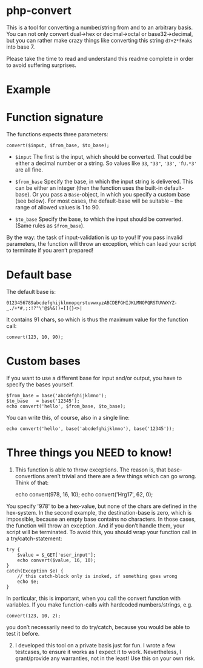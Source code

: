 php-convert
===========


This is a tool for converting a number/string from and to an arbitrary basis. You can not only convert dual->hex or decimal->octal or base32->decimal, but you can rather make crazy things like converting this string `d7+2*f#aks` into base 7.

Please take the time to read and understand this readme complete in order to avoid suffering surprises.


# Example #



# Function signature #

The functions expects three parameters:

    convert($input, $from_base, $to_base);

* `$input` The first is the input, which should be converted. That could be either a decimal number or a string. So values like `33`, `"33"`, `'33'`, `'fU.*3'` are all fine.

* `$from_base` Specify the base, in which the input string is delivered. This can be either an integer (then the function uses the built-in default-base). Or you pass a `Base`-object, in which you specify a custom base (see below). For most cases, the default-base will be suitable – the range of allowed values is 1 to 90.

* `$to_base` Specify the base, to which the input should be converted. (Same rules as `$from_base`).

By the way: the task of input-validation is up to you! If you pass invalid parameters, the function will throw an exception, which can lead your script to terminate if you aren’t prepared!


# Default base #

The default base is:

    0123456789abcdefghijklmnopqrstuvwxyzABCDEFGHIJKLMNOPQRSTUVWXYZ-_./+*#,;:!?"\'@$%&()=[]{}<>|

It contains 91 chars, so which is thus the maximum value for the function call:

    convert(123, 10, 90);


# Custom bases #

If you want to use a different base for input and/or output, you have to specify the bases yourself.

    $from_base = base('abcdefghijklmno');
    $to_base   = base('12345');
    echo convert('hello', $from_base, $to_base);

You can write this, of course, also in a single line:

    echo convert('hello', base('abcdefghijklmno'), base('12345'));


# Three things you NEED to know! #

1. This function is able to throw exceptions. The reason is, that base-convertions aren’t trivial and there are a few things which can go wrong. Think of that:

    echo convert(978, 16, 10);
    echo convert('Hrg17', 62, 0);

You specify '978' to be a hex-value, but none of the chars are defined in the hex-system. In the second example, the destination-base is zero, which is impossible, because an empty base contains no characters.
In those cases, the function will throw an exception. And if you don’t handle them, your script will be terminated. To avoid this, you should wrap your function call in a try/catch-statement:

    try {
        $value = $_GET['user_input'];
        echo convert($value, 16, 10);
    }
    catch(Exception $e) {
        // this catch-block only is inoked, if something goes wrong
        echo $e;
    }

In particular, this is important, when you call the convert function with variables.
If you make function-calls with hardcoded numbers/strings, e.g.

    convert(123, 10, 2);

you don’t necessarily need to do try/catch, because you would be able to test it before.


2. I developed this tool on a private basis just for fun. I wrote a few testcases, to ensure it works as I expect it to work. Nevertheless, I grant/provide any warranties, not in the least! Use this on your own risk.